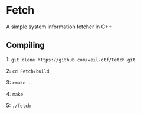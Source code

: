 # Fetch
A simple system information fetcher in C++

## Compiling

1: `git clone https://github.com/veil-ctf/Fetch.git`

2: `cd Fetch/build`

3: `cmake ..`

4: `make`

5: `./fetch`
